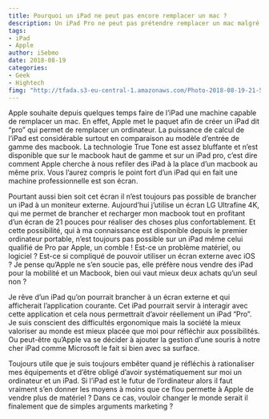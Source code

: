 ```yaml
---
title: Pourquoi un iPad ne peut pas encore remplacer un mac ?
description: Un iPad Pro ne peut pas prétendre remplacer un mac malgré ce qu’Apple veut nous vendre. Malgré des performances au niveau d’un macbook pro, les limitations de la connectique ne peuvent pas reproduire l’utilisation d’un ordinateur portable. 
tags: 
- iPad
- Apple
author: iSebmo
date: 2018-08-19
categories: 
- Geek
- Hightech
fimg: "http://tfada.s3-eu-central-1.amazonaws.com/Photo-2018-08-19-21-59-3usRK5u4JtKmHT5VseyO.jpg"
---
```


Apple souhaite depuis quelques temps faire de l’iPad une machine capable de remplacer un mac. En effet, Apple met le paquet afin de créer un iPad dit “pro” qui permet de remplacer un ordinateur. La puissance de calcul de l’iPad est considérable surtout en comparaison au modèle d’entrée de gamme des macbook. La technologie True Tone est assez bluffante et n’est disponible que sur le macbook haut de gamme et sur un iPad pro, c’est dire comment Apple cherche à nous refiler des iPad à la place d’un macbook au même prix. 
Vous l’aurez compris le point fort d’un iPad qui en fait une machine professionnelle est son écran. 

Pourtant aussi bien soit cet écran il n’est toujours pas possible de brancher un iPad à un moniteur externe. Aujourd’hui j’utilise un écran LG Ultrafine 4K, qui me permet de brancher et recharger mon macbook tout en profitant d’un écran de 21 pouces pour réaliser des choses plus confortablement. Et cette possibilité, qui à ma connaissance est disponible depuis le premier ordinateur portable, n’est toujours pas possible sur un iPad même celui qualifié de Pro par Apple, un comble !
Est-ce un problème matériel, ou logiciel ? Est-ce si compliqué de pouvoir utiliser un écran externe avec iOS ? Je pense qu’Apple ne s’en soucie pas, elle préfère nous vendre des iPad pour la mobilité et un Macbook, bien oui vaut mieux deux achats qu’un seul non ?

Je rêve d’un iPad qu’on pourrait brancher à un écran externe et qui afficherait l’application courante. Cet iPad pourrait servir à interagir avec cette application et cela nous permettrait d’avoir réellement un iPad “Pro”. Je suis conscient des difficultés ergonomique mais la société la mieux valoriser au monde est mieux placée que moi pour réfléchir aux possibilités. Ou peut-être qu’Apple va se décider à ajouter la gestion d’une souris à notre cher iPad comme Microsoft le fait si bien avec sa surface. 

Toujours utile que je suis toujours embêter quand je réfléchis à rationaliser mes équipements et d’être obligé d’avoir systématiquement sur moi un ordinateur et un iPad. Si l’iPad est le futur de l’ordinateur alors il faut vraiment s’en donner les moyens à moins que ce flou permette à Apple de vendre plus de matériel ? Dans ce cas, vouloir changer le monde serait il finalement que de simples arguments marketing ?

